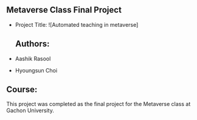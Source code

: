 ## Metaverse Class Final Project
- Project Title: ![Automated teaching in metaverse]


  ## Authors:
- Aashik Rasool
- Hyoungsun Choi

## Course:
This project was completed as the final project for the Metaverse class at Gachon University.
